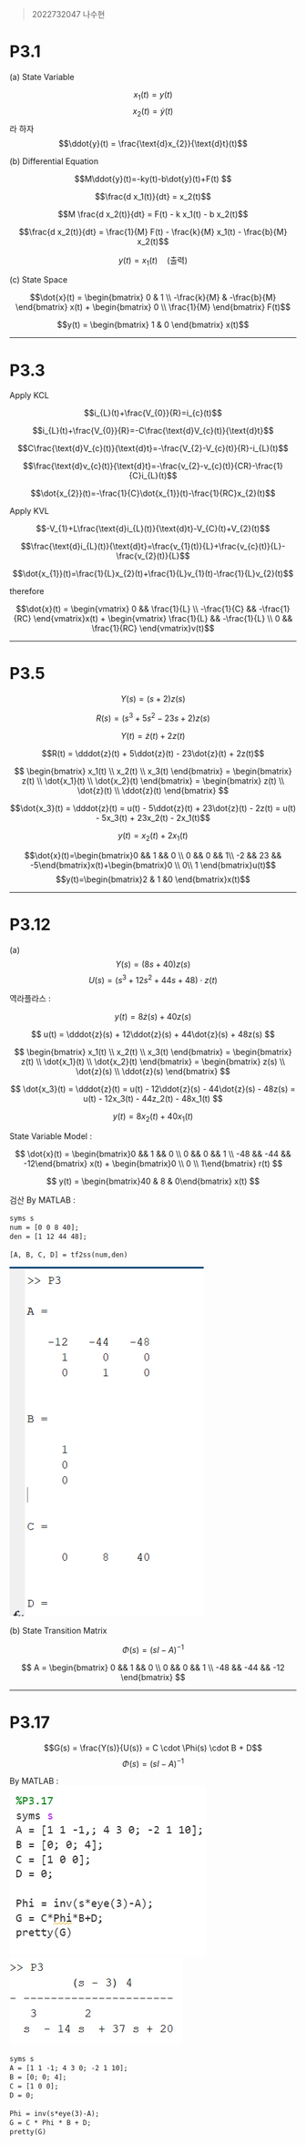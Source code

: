> 2022732047 나수현

# P3.1

(a) State Variable


$$x_{1}(t) = y(t)$$
$$x_{2}(t) = \dot{y}(t)$$  라 하자
$$\ddot{y}(t) = \frac{\text{d}x_{2}}{\text{d}t}(t)$$


(b) Differential Equation


$$M\ddot{y}(t)=-ky(t)-b\dot{y}(t)+F(t) $$  

$$\frac{d x_1(t)}{dt} = x_2(t)$$

$$M \frac{d x_2(t)}{dt} = F(t) - k x_1(t) - b x_2(t)$$

$$\frac{d x_2(t)}{dt} = \frac{1}{M} F(t) - \frac{k}{M} x_1(t) - \frac{b}{M} x_2(t)$$

$$y(t) = x_1(t) \quad \text{(출력)}$$


(c) State Space

$$\dot{x}(t) =
\begin{bmatrix}
0 & 1 \\
-\frac{k}{M} & -\frac{b}{M}
\end{bmatrix} x(t) +
\begin{bmatrix}
0 \\
\frac{1}{M}
\end{bmatrix} F(t)$$

$$y(t) =
\begin{bmatrix}
1 & 0
\end{bmatrix} x(t)$$


----
# P3.3

Apply KCL  


$$i_{L}(t)+\frac{V_{0}}{R}=i_{c}(t)$$


$$i_{L}(t)+\frac{V_{0}}{R}=-C\frac{\text{d}V_{c}(t)}{\text{d}t}$$


$$C\frac{\text{d}V_{c}(t)}{\text{d}t}=-\frac{V_{2}-V_{c}(t)}{R}-i_{L}(t)$$


$$\frac{\text{d}v_{c}(t)}{\text{d}t}=-\frac{v_{2}-v_{c}(t)}{CR}-\frac{1}{C}i_{L}(t)$$


$$\dot{x_{2}}(t)=-\frac{1}{C}\dot{x_{1}}(t)-\frac{1}{RC}x_{2}(t)$$


Apply KVL


$$-V_{1}+L\frac{\text{d}i_{L}(t)}{\text{d}t}-V_{C}(t)+V_{2}(t)$$


$$\frac{\text{d}i_{L}(t)}{\text{d}t}=\frac{v_{1}(t)}{L}+\frac{v_{c}(t)}{L}-\frac{v_{2}(t)}{L}$$


$$\dot{x_{1}}(t)=\frac{1}{L}x_{2}(t)+\frac{1}{L}v_{1}(t)-\frac{1}{L}v_{2}(t)$$


therefore


$$\dot{x}(t) = \begin{vmatrix} 0 && \frac{1}{L} \\
-\frac{1}{C} && -\frac{1}{RC} \end{vmatrix}x(t) + \begin{vmatrix} \frac{1}{L} && -\frac{1}{L} \\
0 && \frac{1}{RC} \end{vmatrix}v(t)$$


---
# P3.5


$$Y(s) = (s+2) z(s)$$

$$R(s) = (s^3 + 5s^2 - 23s + 2) z(s)$$

$$Y(t) = \dot{z}(t) + 2z(t)$$

$$R(t) = \dddot{z}(t) + 5\ddot{z}(t) - 23\dot{z}(t) + 2z(t)$$

$$
\begin{bmatrix}
x_1(t) \\
x_2(t) \\
x_3(t)
\end{bmatrix} =
\begin{bmatrix}
z(t) \\
\dot{x_1}(t) \\
\dot{x_2}(t)
\end{bmatrix} =
\begin{bmatrix}
z(t) \\
\dot{z}(t) \\
\ddot{z}(t)
\end{bmatrix}
$$

$$\dot{x_3}(t) = \dddot{z}(t) = u(t) - 5\ddot{z}(t) + 23\dot{z}(t) - 2z(t) = u(t) - 5x_3(t) + 23x_2(t) - 2x_1(t)$$

$$y(t) = x_2(t) + 2x_1(t)$$

$$\dot{x}(t)=\begin{bmatrix}0 && 1 && 0  \\
0 && 0 && 1\\
-2 && 23 && -5\end{bmatrix}x(t)+\begin{bmatrix}0 \\
0\\
1 \end{bmatrix}u(t)$$
$$y(t)=\begin{bmatrix}2 & 1 &0 \end{bmatrix}x(t)$$


--------
# P3.12

(a)
$$Y(s)=(8s+40)z(s)$$
$$U(s) = (s^3 + 12s^2 + 44s + 48) \cdot z(t)$$

역라플라스 :  

$$
y(t) = 8\dot{z}(s) + 40z(s)
$$

$$
u(t) = \dddot{z}(s) + 12\ddot{z}(s) + 44\dot{z}(s) + 48z(s)
$$

$$
\begin{bmatrix}
x_1(t) \\
x_2(t) \\
x_3(t)
\end{bmatrix} =
\begin{bmatrix}
z(t) \\
\dot{x_1}(t) \\
\dot{x_2}(t)
\end{bmatrix} =
\begin{bmatrix}
z(s) \\
\dot{z}(s) \\
\ddot{z}(s)
\end{bmatrix}
$$

$$
\dot{x_3}(t) = \dddot{z}(t) = u(t) - 12\ddot{z}(s) - 44\dot{z}(s) - 48z(s) = u(t) - 12x_3(t) - 44z_2(t) - 48x_1(t)
$$

$$
y(t) = 8x_2(t) + 40x_1(t)
$$  

State Variable Model :  

$$
\dot{x}(t) = \begin{bmatrix}0 && 1 && 0 \\
0 && 0 && 1 \\
-48 && -44 && -12\end{bmatrix} x(t) + \begin{bmatrix}0 \\
0 \\
1\end{bmatrix} r(t)
$$

$$
y(t) = \begin{bmatrix}40 & 8 & 0\end{bmatrix} x(t)
$$

검산 By MATLAB :  


```
syms s
num = [0 0 8 40];
den = [1 12 44 48];

[A, B, C, D] = tf2ss(num,den)
```


![3.12](https://github.com/Edith57/auto_suhyun/blob/main/3.12answer.png)

(b) State Transition Matrix

$$
\Phi(s) = (sI - A)^{-1}
$$

$$
A = \begin{bmatrix} 0 && 1 && 0 \\
0 && 0 && 1 \\
-48 && -44 && -12 \end{bmatrix}
$$




---------------
# P3.17
$$G(s) = \frac{Y(s)}{U(s)} = C \cdot \Phi(s) \cdot B + D$$
$$\Phi(s) = (sI - A)^{-1}$$

By MATLAB :  
![3.17c](https://github.com/Edith57/auto_suhyun/blob/main/3.17code.png)
![3.17](https://github.com/Edith57/auto_suhyun/blob/main/3.17answer.png)

```
syms s
A = [1 1 -1; 4 3 0; -2 1 10];
B = [0; 0; 4];
C = [1 0 0];
D = 0;

Phi = inv(s*eye(3)-A);
G = C * Phi * B + D;
pretty(G)
```

